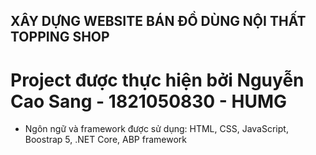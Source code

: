 ## XÂY DỰNG WEBSITE BÁN ĐỒ DÙNG NỘI THẤT TOPPING SHOP

# Project được thực hiện bởi Nguyễn Cao Sang - 1821050830 - HUMG

- Ngôn ngữ và framework được sử dụng: HTML, CSS, JavaScript, Boostrap 5, .NET Core, ABP framework